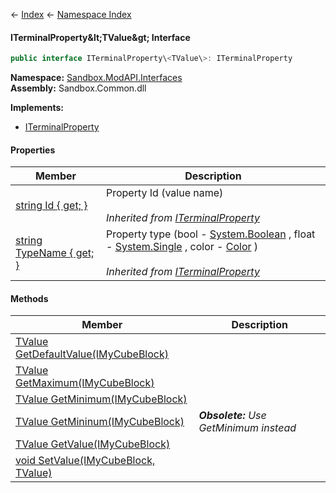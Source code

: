 ← [Index](Api-Index) ← [Namespace Index](Namespace-Index)

#### ITerminalProperty\&lt;TValue\&gt; Interface

```csharp
public interface ITerminalProperty\<TValue\>: ITerminalProperty
```

**Namespace:** [Sandbox.ModAPI.Interfaces](Sandbox.ModAPI.Interfaces)  
**Assembly:** Sandbox.Common.dll

**Implements:**  
* [ITerminalProperty](Sandbox.ModAPI.Interfaces.ITerminalProperty)

#### Properties

|Member|Description|
|---|---|
|[string Id { get; }](Sandbox.ModAPI.Interfaces.ITerminalProperty.Id)|Property Id (value name)<br /><br />_Inherited from [ITerminalProperty](Sandbox.ModAPI.Interfaces.ITerminalProperty)_|
|[string TypeName { get; }](Sandbox.ModAPI.Interfaces.ITerminalProperty.TypeName)|Property type (bool - [System.Boolean](https://docs.microsoft.com/en-us/dotnet/api/system.boolean?view=netframework-4.6) , float - [System.Single](https://docs.microsoft.com/en-us/dotnet/api/system.single?view=netframework-4.6) , color - [Color](VRageMath.Color) )<br /><br />_Inherited from [ITerminalProperty](Sandbox.ModAPI.Interfaces.ITerminalProperty)_|

#### Methods

|Member|Description|
|---|---|
|[TValue GetDefaultValue(IMyCubeBlock)](Sandbox.ModAPI.Interfaces.ITerminalProperty`1.GetDefaultValue)||
|[TValue GetMaximum(IMyCubeBlock)](Sandbox.ModAPI.Interfaces.ITerminalProperty`1.GetMaximum)||
|[TValue GetMinimum(IMyCubeBlock)](Sandbox.ModAPI.Interfaces.ITerminalProperty`1.GetMinimum)||
|[TValue GetMininum(IMyCubeBlock)](Sandbox.ModAPI.Interfaces.ITerminalProperty`1.GetMininum)|_**Obsolete:** Use GetMinimum instead_|
|[TValue GetValue(IMyCubeBlock)](Sandbox.ModAPI.Interfaces.ITerminalProperty`1.GetValue)||
|[void SetValue(IMyCubeBlock, TValue)](Sandbox.ModAPI.Interfaces.ITerminalProperty`1.SetValue)||

